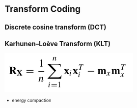 # Transform Coding

## Discrete cosine transform \(DCT\)

## Karhunen–Loève Transform \(KLT\)

![](../.gitbook/assets/image%20%286%29.png)

* energy compaction​

## 

